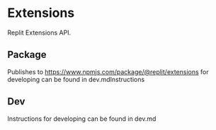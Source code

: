 # Extensions

Replit Extensions API.

## Package
Publishes to https://www.npmjs.com/package/@replit/extensions for developing can be found in dev.mdInstructions

## Dev
Instructions for developing can be found in dev.md